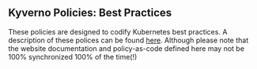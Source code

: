 ## Kyverno Policies: Best Practices
These policies are designed to codify Kubernetes best practices.  A description
of these polices can be found
[here](https://kyverno.io/policies/?policytypes=Best%2520Practices).  Although
please note that the website documentation and policy-as-code defined here may
not be 100% synchronized 100% of the time(!)
